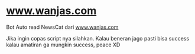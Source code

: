 # www.wanjas.com
Bot Auto read NewsCat dari www.wanjas.com

Jika ingin copas script nya silahkan. Kalau beneran jago pasti bisa success kalau amatiran ga mungkin success, peace XD
